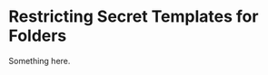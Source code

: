 [title]: # (Restricting Secret Templates for Folders)
[tags]: # (XXX)
[priority]: # (4226)
# Restricting Secret Templates for Folders
Something here.
